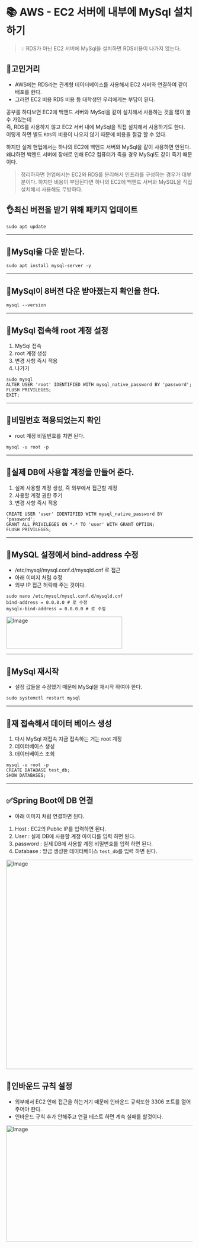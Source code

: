 # 📚 AWS - EC2 서버에 내부에 MySql 설치하기

> 💡 RDS가 아닌 EC2 서버에 MySql을 설치하면 RDS비용이 나가지 않는다.

## 💩고민거리

* AWS에는 RDS라는 관계형 데이터베이스를 사용해서 EC2 서버와 연결하여 같이 배포를 한다.
* 그러면 EC2 비용 RDS 비용 등 대학생인 우리에게는 부담이 된다.  

공부를 하다보면 EC2에 백앤드 서버와 MySql을 같이 설치해서 사용하는 것을 많이 볼 수 가있는데 <br>
즉, RDS를 사용하지 않고 EC2 서버 내에 MySql을 직접 설치해서 사용하기도 한다. <br>
이렇게 하면 별도 `RDS`의 비용이 나오지 않기 때문에 비용을 절감 할 수 있다. 

하지만 실제 현업에서는 하나의 EC2에 백앤드 서버와 MySql을 같이 사용하면 안된다. 왜냐하면 백앤드 서버에 장애로 인해 EC2 컴퓨터가
죽을 경우 MySql도 같이 죽기 때문이다.

> 정리하자면 현업에서는 EC2와 RDS를 분리해서 인프라를 구성하는 경우가 대부분이다. 
하지만 비용이 부담된다면 하나의 EC2에 백엔드 서버와 MySQL을 직접 설치해서 사용해도 무방하다. 

## 👌최신 버전을 받기 위해 패키지 업데이트
```
sudo apt update 
```
---

## 🌾MySql을 다운 받는다.
```
sudo apt install mysql-server -y
```
---

## 🌼MySql이 8버전 다운 받아졌는지 확인을 한다.
```
mysql --version
```
---

## 🎊MySql 접속해 root 계정 설정
1. MySql 접속
2. root 계정 생성
3. 변경 사항 즉시 적용 
4. 나가기 
```
sudo mysql
ALTER USER 'root' IDENTIFIED WITH mysql_native_password BY 'password';
FLUSH PRIVILEGES;
EXIT;
```
---

## 🎱비밀번호 적용되었는지 확인
* root 계정 비밀번호를 치면 된다.
```
mysql -u root -p 
```
---

## 🍟실제 DB에 사용할 계정을 만들어 준다.
1. 실제 사용할 계정 생성, 즉 외부에서 접근할 계정
2. 사용할 계정 권한 주기
3. 변경 사항 즉시 적용
```
CREATE USER 'user' IDENTIFIED WITH mysql_native_password BY 'password';
GRANT ALL PRIVILEGES ON *.* TO 'user' WITH GRANT OPTION;
FLUSH PRIVILEGES;
```
---

## 🍢MySQL 설정에서 bind-address 수정
* /etc/mysql/mysql.conf.d/mysqld.cnf 로 접근
* 아래 이미지 처럼 수정
* 외부 IP 접근 허락해 주는 것이다. 
```
sudo nano /etc/mysql/mysql.conf.d/mysqld.cnf
bind-address = 0.0.0.0 # 로 수정
mysqlx-bind-address = 0.0.0.0 # 로 수정
```

<img width="313" height="86" alt="Image" src="https://github.com/user-attachments/assets/a66e4643-95dd-433c-b112-5f1e97e495de" />

---

## 🌈MySql 재시작
* 설정 값들을 수정했기 때문에 MySql을 재시작 하여야 한다.
```
sudo systemctl restart mysql
```
---

## 🚤재 접속해서 데이터 베이스 생성 
1. 다시 MySql 재접속 지금 접속하는 거는 root 계정
2. 데이터베이스 생성 
3. 데이터베이스 조회 
```
mysql -u root -p 
CREATE DATABASE test_db;
SHOW DATABASES;
```
---

## ✅Spring Boot에 DB 연결
* 아래 이미지 처럼 연결하면 된다.

1. Host : EC2의 Public IP를 입력하면 된다.
2. User : 실제 DB에 사용할 계정 아이디를 입력 하면 된다.
3. password : 실제 DB에 사용할 계정 비밀번호를 입력 하면 된다.
4. Database : 방금 생성한 데이터베이스 `test_db`를 입력 하면 된다.

<img width="567" height="563" alt="Image" src="https://github.com/user-attachments/assets/1a26a6c3-34c8-4d62-a524-bc3872309c8d" />

## 🔱인바운드 규칙 설정

* 외부에서 EC2 안에 접근을 하는거기 때문에 인바운드 규칙또한 3306 포트를 열어주어야 한다.
* 인바운드 규칙 추가 안해주고 연결 테스트 하면 계속 실패를 할것이다.

<img width="1517" height="313" alt="Image" src="https://github.com/user-attachments/assets/286fdb84-1be5-40a5-ac57-7370cb450b12" />
